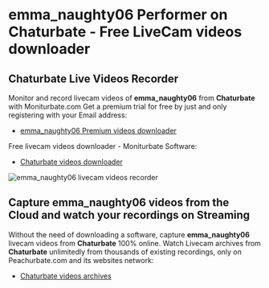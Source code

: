 # emma_naughty06 Performer on Chaturbate - Free LiveCam videos downloader

## Chaturbate Live Videos Recorder

Monitor and record livecam videos of **emma_naughty06** from **Chaturbate** with Moniturbate.com
Get a premium trial for free by just and only registering with your Email address:
* [emma_naughty06 Premium videos downloader](https://moniturbate.com/request-demo-licence-key.html)

Free livecam videos downloader - Moniturbate Software:
* [Chaturbate videos downloader](https://moniturbate.com/moniturbate-download-software.html)

![emma_naughty06 livecam videos recorder](https://peachurnet.com/templates/moniturbate-software.png)


## Capture emma_naughty06 videos from the Cloud and watch your recordings on Streaming

Without the need of downloading a software, capture **emma_naughty06** livecam videos from **Chaturbate** 100% online.
Watch Livecam archives from **Chaturbate** unlimitedly from thousands of existing recordings, only on Peachurbate.com and its websites network:
* [Chaturbate videos archives](https://peachurnet.com/)